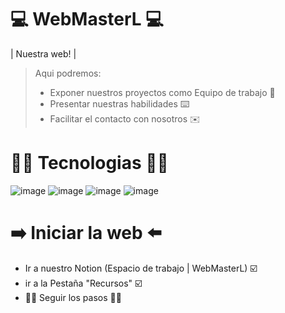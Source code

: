 # 💻  WebMasterL  💻

 | Nuestra web! |
>
>Aqui podremos:
>
>- Exponer nuestros proyectos como Equipo de trabajo 💪
>- Presentar nuestras habilidades ⌨️
>- Facilitar el contacto con nosotros ✉️

# 🧑‍💻 Tecnologias 🧑‍💻
![image](https://github.com/SantiagooMolina/WebMasterL/assets/169953535/2e33828d-31cf-4cdf-88dd-82ba6ef014cd) 
![image](https://github.com/SantiagooMolina/WebMasterL/assets/169953535/dbd07b61-0b4b-430f-b042-5dbe96c863d4)
![image](https://github.com/SantiagooMolina/WebMasterL/assets/169953535/2506c54e-f50e-4279-b398-eb3db16ef9a0)
![image](https://github.com/SantiagooMolina/WebMasterL/assets/169953535/c79f299b-9877-4ea1-bf1d-b631e6622ac0)

# ➡️ Iniciar la web ⬅️
- Ir a nuestro Notion (Espacio de trabajo | WebMasterL) ☑️
- ir a la Pestaña "Recursos" ☑️
- 🟰🟰 Seguir los pasos 🟰🟰




